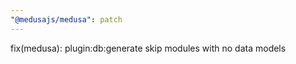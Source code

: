 ```yaml
---
"@medusajs/medusa": patch
---
```


fix(medusa): plugin:db:generate skip modules with no data models
